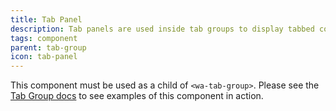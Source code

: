 ```yaml
---
title: Tab Panel
description: Tab panels are used inside tab groups to display tabbed content.
tags: component
parent: tab-group
icon: tab-panel
---
```


This component must be used as a child of `<wa-tab-group>`. Please see the [Tab Group docs](/docs/components/tab-group) to see examples of this component in action.

